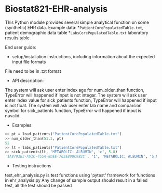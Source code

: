 # Biostat821-EHR-analysis

This Python module provides several simple analytical function on some (synthetic) EHR data.
Example data:
*`PatientCorePopulatedTable.txt`, patient demographic data table
*`LabsCorePopulatedTable.txt` laboratory results table

End user guide:
* setup/installation instructions, including information about the expected input file formats

File need to be in .txt format

* API description: 

The system will ask user enter index age for num_older_than function, TypeError will happened if input is not integar.
The system will ask user enter index value for sick_patients function, TypeError will happened if input is not float.
The system will ask user enter lab name and comparsion symbol for sick_patients function, TypeError will happened if input is nuvalid.

* Examples
```python
>> pt = load_patients("PatientCorePopulatedTable.txt")
>> num_older_than(51.2, pt)
52
>> lt = labs_patients("PatientCorePopulatedTable.txt")
>> sick_patients(lt, 'METABOLIC: ALBUMIN', '>', 5.8)
'1A8791E3-A61C-455A-8DEE-763EB90C9B2C', '1', 'METABOLIC: ALBUMIN', '5.9', 'pg', '1992-06-30 03:50:11.777'
```

* Testing instructions

test_ehr_analysis.py is test functions using 'pytest' framework for functions in ehr_analysis.py
Any change of sample output should result in a failed test, all the test should be passed
